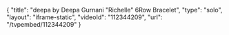 {
    "title": "deepa by Deepa Gurnani  \"Richelle\" 6Row Bracelet",
    "type": "solo",
    "layout": "iframe-static",
    "videoId": "112344209",
    "url": "\/tvpembed\/112344209"
}
